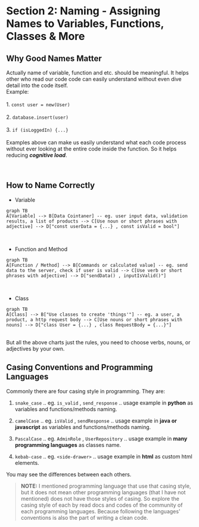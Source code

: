 # Section 2: Naming - Assigning Names to Variables, Functions, Classes & More

## Why Good Names Matter
Actually name of variable, function and etc. should be meaningful. It helps other who read our code code can easily understand without even dive detail into the code itself.
<br>
Example:
<br><br>
    1. `const user = new(User)`
<br><br>
    2. `database.insert(user)`
<br><br>
    3. `if (isLoggedIn) {...}`
<br><br>
Examples above can make us easily understand what each code process without ever looking at the entire code inside the function. So it helps reducing _**cognitive load**_.

<br>

## How to Name Correctly
- Variable
```mermaid
graph TB
A[Variable] --> B[Data Cointaner] -- eg. user input data, validation results, a list of products --> C[Use noun or short phrases with adjective] --> D["const userData = {...} , const isValid = bool"]
```
<br>

- Function and Method
```mermaid
graph TB
A[Function / Method] --> B[Commands or calculated value] -- eg. send data to the server, check if user is valid --> C[Use verb or short phrases with adjective] --> D["sendData() , inputIsValid()"]
```
<br>

- Class
```mermaid
graph TB
A[Class] --> B["Use classes to create 'things'"] -- eg. a user, a product, a http request body --> C[Use nouns or short phrases with nouns] --> D["class User = {...} , class RequestBody = {...}"]
```
<br>
But all the above charts just the rules, you need to choose verbs, nouns, or adjectives by your own.

<br>

## Casing Conventions and Programming Languages
Commonly there are four casing style in programming. They are:

1. `snake_case` .. eg. `is_valid` , `send_response` .. usage example in **python** as variables and functions/methods naming. 

2. `camelCase` .. eg. `isValid` , `sendResponse` .. usage example in **java or javascript** as variables and functions/methods naming.

3. `PascalCase` .. eg. `AdminRole` , `UserRepository` .. usage example in **many programming languages** as classes name.

4. `kebab-case` .. eg. `<side-drawer>` .. usage example in **html** as custom html elements.

You may see the differences between each others.

> **NOTE:** I mentioned programming language that use that casing style, but it does not mean other programming languages (that I have not mentioned) does not have those styles of casing. So explore the casing style of each by read docs and codes of the community of each programming languages. Because following the languages' conventions is also the part of writing a clean code.
